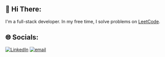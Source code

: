## 💫 Hi There:
I'm a full-stack developer. In my free time, I solve problems on [LeetCode](https://leetcode.com/u/romeomanoela).


## 🌐 Socials:
[![LinkedIn](https://img.shields.io/badge/LinkedIn-%230077B5.svg?logo=linkedin&logoColor=white)](https://linkedin.com/in/romeo-manoela18) [![email](https://img.shields.io/badge/Email-D14836?logo=gmail&logoColor=white)](mailto:romeomanoela18@gmail.com) 
